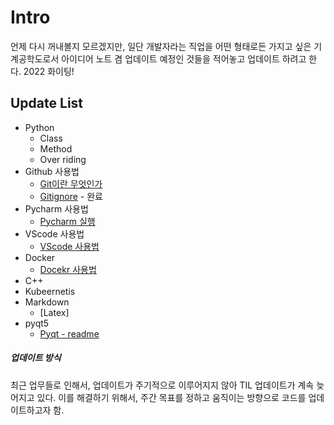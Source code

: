 # Intro
언제 다시 꺼내볼지 모르겠지만, 일단 개발자라는 직업을 어떤 형태로든 가지고 싶은 기계공학도로서 아이디어 노트 겸 업데이트 예정인 것들을 적어놓고 업데이트 하려고 한다. 2022 화이팅!

## Update List
* Python
  * Class
  * Method
  * Over riding
* Github 사용법
  * [Git이란 무엇인가]()
  * [Gitignore]() - 완료
* Pycharm 사용법
  * [Pycharm 실행]()
* VScode 사용법
  * [VScode 사용법]()
* Docker
  * [Docekr 사용법]()
* C++
* Kubeernetis
* Markdown
  * [Latex]
* pyqt5
  * [Pyqt - readme]()


##### 업데이트 방식
최근 업무들로 인해서, 업데이트가 주기적으로 이루어지지 않아 TIL 업데이트가 계속 늦어지고 있다. 이를 해결하기 위해서, 주간 목표를 정하고 움직이는 방향으로 코드를 업데이트하고자 함.